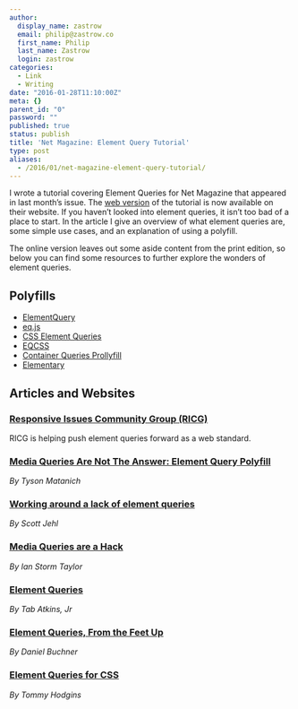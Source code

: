 ```yaml
---
author:
  display_name: zastrow
  email: philip@zastrow.co
  first_name: Philip
  last_name: Zastrow
  login: zastrow
categories:
  - Link
  - Writing
date: "2016-01-28T11:10:00Z"
meta: {}
parent_id: "0"
password: ""
published: true
status: publish
title: 'Net Magazine: Element Query Tutorial'
type: post
aliases:
  - /2016/01/net-magazine-element-query-tutorial/
---
```

<p>I wrote a tutorial covering Element Queries for Net Magazine that appeared in last month’s issue. The <a href="http://www.creativebloq.com/web-design/container-based-rwd-element-queries-11618978">web version</a> of the tutorial is now available on their website. If you haven’t looked into element queries, it isn’t too bad of a place to start. In the article I give an overview of what element queries are, some simple use cases, and an explanation of using a polyfill.</p>
<p>The online version leaves out some aside content from the print edition, so below you can find some resources to further explore the wonders of element queries.</p>
<h2 id="polyfills">Polyfills</h2>
<ul>
<li><a href="https://github.com/tysonmatanich/elementQuery">ElementQuery</a></li>
<li><a href="https://github.com/Snugug/eq.js">eq.js</a></li>
<li><a href="https://github.com/Snugug/eq.js">CSS Element Queries</a></li>
<li><a href="http://eqcss.github.io/eqcss/">EQCSS</a></li>
<li><a href="https://github.com/ausi/cq-prolyfill">Container Queries Prollyfill</a></li>
<li><a href="https://github.com/filamentgroup/elementary">Elementary</a></li>
</ul>
<h2 id="articles-and-websites">Articles and Websites</h2>
<h3 id="responsive-issues-community-group-ricg"><a href="http://ricg.io">Responsive Issues Community Group (RICG)</a></h3>
<p>RICG is helping push element queries forward as a web standard.</p>
<h3 id="media-queries-are-not-the-answer-element-query-polyfill"><a href="http://www.smashingmagazine.com/2013/06/media-queries-are-not-the-answer-element-query-polyfill/">Media Queries Are Not The Answer: Element Query Polyfill</a></h3>
<p><em>By Tyson Matanich</em></p>
<h3 id="working-around-a-lack-of-element-queries"><a href="https://www.filamentgroup.com/lab/element-query-workarounds.html">Working around a lack of element queries</a></h3>
<p><em>By Scott Jehl</em></p>
<h3 id="media-queries-are-a-hack"><a href="http://ianstormtaylor.com/media-queries-are-a-hack/">Media Queries are a Hack</a></h3>
<p><em>By Ian Storm Taylor</em></p>
<h3 id="element-queries"><a href="http://www.xanthir.com/b4PR0">Element Queries</a></h3>
<p><em>By Tab Atkins, Jr</em></p>
<h3 id="element-queries-from-the-feet-up"><a href="http://www.backalleycoder.com/2014/04/18/element-queries-from-the-feet-up/">Element Queries, From the Feet Up</a></h3>
<p><em>By Daniel Buchner</em></p>
<h3 id="element-queries-for-css"><a href="http://codepen.io/tomhodgins/post/element-queries-for-css">Element Queries for CSS</a></h3>
<p><em>By Tommy Hodgins</em></p>
